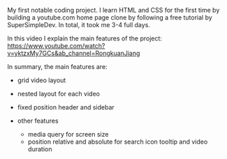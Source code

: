 My first notable coding project. I learn HTML and CSS for the first time by building a youtube.com home page clone by following a free tutorial by SuperSimpleDev. In total, it took me 3-4 full days. 

In this video I explain the main features of the project: https://www.youtube.com/watch?v=yktzxMy7GCs&ab_channel=RongkuanJiang 

In summary, the main features are:
* grid video layout
* nested layout for each video
* fixed position header and sidebar

* other features
  * media query for screen size
  * position relative and absolute for search icon tooltip and video duration

